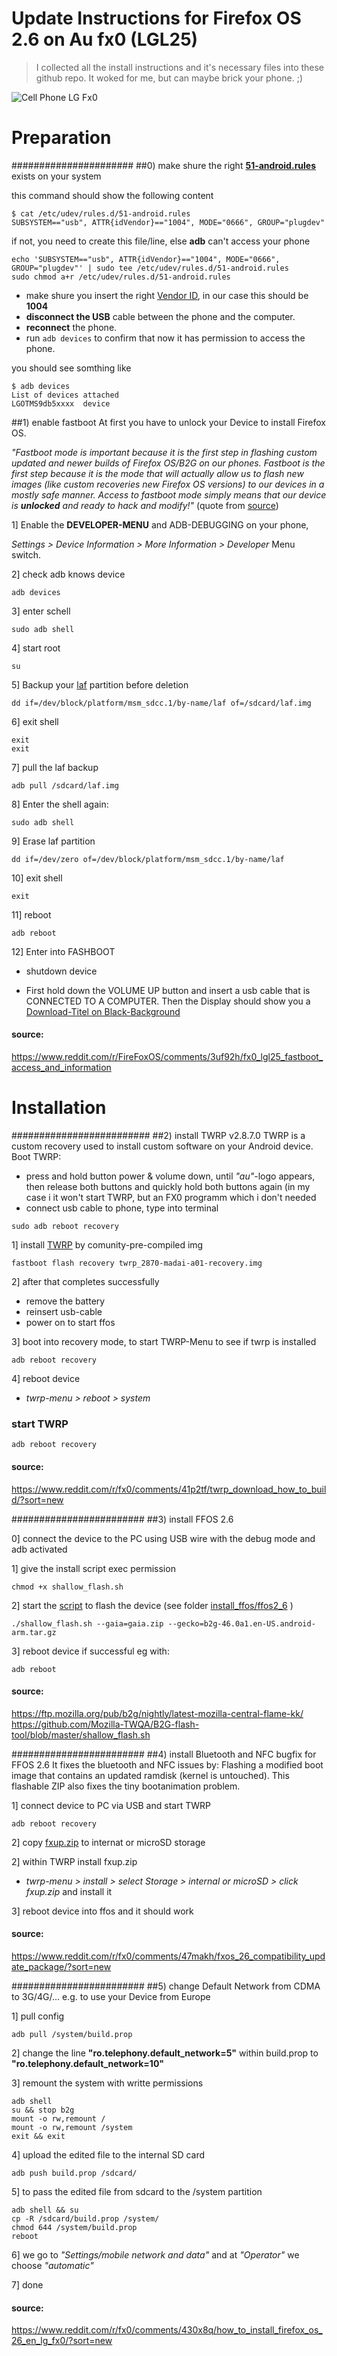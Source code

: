 # Update Instructions for Firefox OS 2.6 on Au fx0 (LGL25)

> I collected all the install instructions and it's necessary files into these github repo.
It woked for me, but can maybe brick your phone. ;)

![Cell Phone LG Fx0](https://github.com/stephanfriedrich/ffos_on_lgfx0/blob/master/lg_fx0.jpeg?raw=true)

# Preparation

######################
##0) make shure the right **[51-android.rules](https://github.com/M0Rf30/android-udev-rules/blob/master/51-android.rules)** exists on your system


this command should show the following content

```shell
$ cat /etc/udev/rules.d/51-android.rules 
SUBSYSTEM=="usb", ATTR{idVendor}=="1004", MODE="0666", GROUP="plugdev"
```
if not, you need to create this file/line, else **adb** can't access your phone

```shell
echo 'SUBSYSTEM=="usb", ATTR{idVendor}=="1004", MODE="0666", GROUP="plugdev"' | sudo tee /etc/udev/rules.d/51-android.rules
sudo chmod a+r /etc/udev/rules.d/51-android.rules
```

* make shure you insert the right [Vendor ID](https://developer.android.com/studio/run/device.html#VendorIds), in our case this should be **1004**
* **disconnect the USB** cable between the phone and the computer.
* **reconnect** the phone.
* run ```adb devices``` to confirm that now it has permission to access the phone.

you should see somthing like 

```shell
$ adb devices
List of devices attached 
LGOTMS9db5xxxx  device
```


##1) enable fastboot
At first you have to unlock your Device to install Firefox OS.

*"Fastboot mode is important because it is the first step in flashing custom updated and newer builds of Firefox OS/B2G on our phones. Fastboot is the first step because it is the mode that will actually allow us to flash new images (like custom recoveries new Firefox OS versions) to our devices in a mostly safe manner. Access to fastboot mode simply means that our device is __unlocked__ and ready to hack and modify!"* (quote from [source](https://www.reddit.com/r/FireFoxOS/comments/3uf92h/fx0_lgl25_fastboot_access_and_information))

1] Enable the **DEVELOPER-MENU** and ADB-DEBUGGING on your phone,  

*Settings > Device Information > More Information > Developer* Menu switch.

2] check adb knows device
```shell
adb devices
```

3] enter schell
```shell
sudo adb shell
```

4] start root
```shell
su
```

5] Backup your [laf](./install_fastboot/laf.img) partition before deletion
```shell
dd if=/dev/block/platform/msm_sdcc.1/by-name/laf of=/sdcard/laf.img
```

6] exit shell
```shell
exit
exit
```

7] pull the laf backup
```shell
adb pull /sdcard/laf.img
```

8] Enter the shell again:
```shell
sudo adb shell
```

9] Erase laf partition
```shell
dd if=/dev/zero of=/dev/block/platform/msm_sdcc.1/by-name/laf
```

10] exit shell
```shell
exit
```

11] reboot
```shell
adb reboot
```


12] Enter into FASHBOOT

* shutdown device

* First hold down the VOLUME UP button and insert a usb cable that is CONNECTED TO A COMPUTER.
Then the Display should show you a [Download-Titel on Black-Background](./install_fastboot/fastboot_menu.jpg)


#### source:
https://www.reddit.com/r/FireFoxOS/comments/3uf92h/fx0_lgl25_fastboot_access_and_information

# Installation

#########################
##2) install TWRP v2.8.7.0
TWRP is a custom recovery used to install custom software on your Android device.
Boot TWRP:
- press and hold button power & volume down, until *"au"*-logo appears, then release both buttons and quickly hold both buttons again (in my case i it won't start TWRP, but an FX0 programm which i don't needed
- connect usb cable to phone, type into terminal
```shell
sudo adb reboot recovery
```


1] install [TWRP](./install_twrp/twrp_2870-madai-a01-recovery.img) by comunity-pre-compiled img
```shell
fastboot flash recovery twrp_2870-madai-a01-recovery.img
```

2] after that completes successfully 

* remove the battery
* reinsert usb-cable
* power on to start ffos

3] boot into recovery mode, to start TWRP-Menu to see if twrp is installed 
```shell
adb reboot recovery
```

4] reboot device
- *twrp-menu > reboot > system*

### start TWRP
```shell
adb reboot recovery
```

#### source:
https://www.reddit.com/r/fx0/comments/41p2tf/twrp_download_how_to_build/?sort=new


########################
##3) install FFOS 2.6

0] connect the device to the PC using USB wire with the debug mode and adb activated

1] give the install script exec permission
```shell
chmod +x shallow_flash.sh
```

2] start the [script](./install_ffos/ffos2_6/shallow_flash.sh) to flash the device (see folder [install_ffos/ffos2_6](./install_ffos/ffos2_6/) )
```shell
./shallow_flash.sh --gaia=gaia.zip --gecko=b2g-46.0a1.en-US.android-arm.tar.gz
```

3] reboot device if successful eg with:
```shell
adb reboot
```

#### source:
https://ftp.mozilla.org/pub/b2g/nightly/latest-mozilla-central-flame-kk/
https://github.com/Mozilla-TWQA/B2G-flash-tool/blob/master/shallow_flash.sh

########################
##4) install Bluetooth and NFC bugfix for FFOS 2.6
It fixes the bluetooth and NFC issues by:
Flashing a modified boot image that contains an updated ramdisk (kernel is untouched).
This flashable ZIP also fixes the tiny bootanimation problem.



1] connect device to PC via USB and start TWRP
```shell
adb reboot recovery
```

2] copy [fxup.zip](./install_bugfix/fxup.zip) to internat or microSD storage

2] within TWRP install fxup.zip
- *twrp-menu > install > select Storage > internal or microSD > click fxup.zip* and install it

3] reboot device into ffos and it should work

#### source:
https://www.reddit.com/r/fx0/comments/47makh/fxos_26_compatibility_update_package/?sort=new


########################
##5) change Default Network from CDMA to 3G/4G/...
e.g. to use your Device from Europe

1] pull config
```shell
adb pull /system/build.prop
```

2] change the line **"ro.telephony.default_network=5"** within build.prop to **"ro.telephony.default_network=10"**

3] remount the system with writte permissions
```
adb shell
su && stop b2g
mount -o rw,remount /
mount -o rw,remount /system
exit && exit
```

4] upload the edited file to the internal SD card
```shell
adb push build.prop /sdcard/
```

5] to pass the edited file from sdcard to the /system partition
```
adb shell && su
cp -R /sdcard/build.prop /system/
chmod 644 /system/build.prop
reboot
```

6] we go to *"Settings/mobile network and data"* and at *"Operator"* we choose *"automatic"*

7] done


#### source:
https://www.reddit.com/r/fx0/comments/430x8q/how_to_install_firefox_os_26_en_lg_fx0/?sort=new

